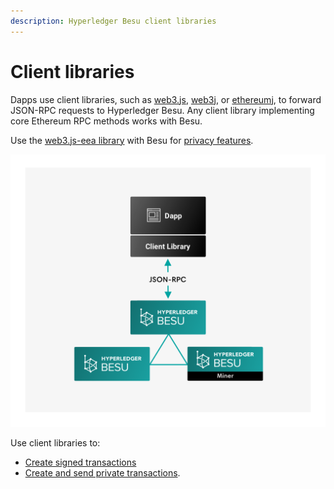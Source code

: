 ```yaml
---
description: Hyperledger Besu client libraries
---
```


# Client libraries

Dapps use client libraries, such as [web3.js](https://github.com/ethereum/web3.js/),
[web3j](https://github.com/web3j/web3j), or [ethereumj](https://github.com/ethereum/ethereumj), to
forward JSON-RPC requests to Hyperledger Besu. Any client library implementing core Ethereum RPC
methods works with Besu.

Use the [web3.js-eea library](../HowTo/Interact/Client-Libraries/eeajs.md) with Besu for
[privacy features](../Concepts/Privacy/Privacy-Overview.md).

![Client Libraries](../images/Hyperledger-Besu-Client-Libraries.png)

Use client libraries to:

* [Create signed transactions](../HowTo/Develop-Dapps/Use-web3js.md)
* [Create and send private transactions].

<!-- Links -->
[Create and send private transactions]: ../HowTo/Send-Transactions/Creating-Sending-Private-Transactions.md

